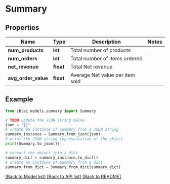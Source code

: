 # Summary


## Properties

Name | Type | Description | Notes
------------ | ------------- | ------------- | -------------
**num_products** | **int** | Total number of products | 
**num_orders** | **int** | Total number of items ordered | 
**net_revenue** | **float** | Total Net revenue | 
**avg_order_value** | **float** | Average Net value per item sold | 

## Example

```python
from iblai.models.summary import Summary

# TODO update the JSON string below
json = "{}"
# create an instance of Summary from a JSON string
summary_instance = Summary.from_json(json)
# print the JSON string representation of the object
print(Summary.to_json())

# convert the object into a dict
summary_dict = summary_instance.to_dict()
# create an instance of Summary from a dict
summary_from_dict = Summary.from_dict(summary_dict)
```
[[Back to Model list]](../README.md#documentation-for-models) [[Back to API list]](../README.md#documentation-for-api-endpoints) [[Back to README]](../README.md)


